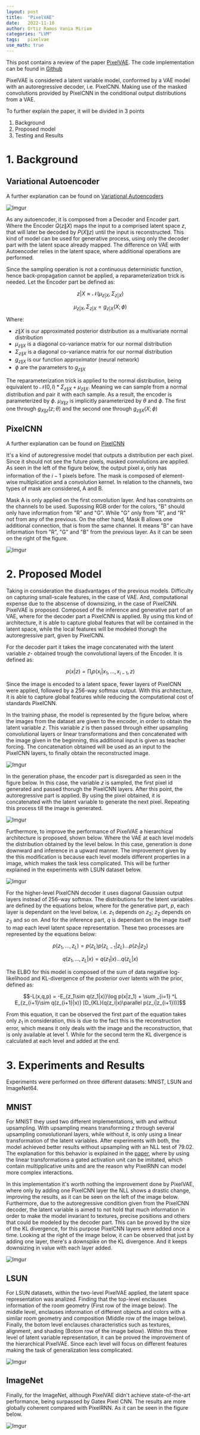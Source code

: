 ```yaml
---
layout: post
title:  "PixelVAE"
date:   2022-11-10
author: Ortiz Ramos Vania Miriam
categories: "LVM"
tags:	pixelvae
use_math: true
---
```


This post contains a review of the paper [PixelVAE](https://arxiv.org/abs/1611.05013). The code implementation can be found in [Github](https://github.com/igul222/PixelVAE)

PixelVAE is considered a latent variable model, conformed by a VAE model with an autoregressive decoder, i.e. PixelCNN. Making use of the masked convolutions provided by PixelCNN in the conditional output distributions from a VAE. 

To further explain the paper, it will be divided in 3 points

1. Background 
2. Proposed model 
3. Testing and Results 

#  1. Background 

## Variational Autoencoder 

A further explanation can be found on [Variational Autoencoders](https://bjlkeng.github.io/posts/variational-autoencoders/)

![Imgur](https://i.imgur.com/9eUI7Pk.png)

As any autoencoder, it is composed from a Decoder and Encoder part. Where the Encoder $Q(z\|X)$ maps the input to a comprised latent space $z$, that will later be decoded by $P(X\|z)$ until the input is reconstructed. This kind of model can be used for generative process, using only the decoder part with the latent space already mapped. The difference on VAE with Autoencoder relies in the latent space, where additional operations are performed. 

Since the sampling operation is not a continuous deterministic function, hence back-propagation cannot be applied, a reparameterization trick is needed. Let the Encoder part be defined as: 

$$z|X \approx \mathcal{N} (\mu_{z|X}, \Sigma_{z|X})$$

$$\mu_{z|X}, \Sigma_{z|X} = g_{z|X}(X;\phi)$$ 

Where: 
- $z\|X$ is our approximated posterior distribution as a multivariate normal distribution 
- $\mu_{z\|X}$ is a diagonal co-variance matrix for our normal distribution 
- $\Sigma_{z\|X}$ is a diagonal co-variance matrix for our normal distribution 
- $g_{z\|X}$ is our function approximator (neural network)
- $\phi$ are the parameters to $g_{z\|X}$

The reparameterization trick is applied to the normal distribution, being equivalent to $\mathcal{N} (0,I) * \Sigma_{z\|X} + \mu_{z\|X}$. Meaning we can sample from a normal distribution and pair it with each sample. As a result, the encoder is parameterized by $\phi$. $\mu_{X\|z}$ is implicitly parameterized by $\theta$ and $\phi$. The first one through $g_{X\|z}(z;\theta)$ and the second one through $g_{z\|X}(X;\phi)$


## PixelCNN 

A further explanation can be found on [PixelCNN](https://bjlkeng.github.io/posts/pixelcnn/)

It's a kind of autoregressive model that outputs a distribution per each pixel. Since it should not see the future pixels, masked convolutions are applied. As seen in the left of the figure below, the output pixel $x_i$ only has information of the $i-1$ pixels before. The mask is composed of element-wise multiplication and a convolution kernel. In relation to the channels, two types of mask are considered, A and B. 

Mask A is only applied on the first convolution layer. And has constraints on the channels to be used. Supossing RGB order for the colors, "B" should only have information from "R" and "G". While "G" only from "R", and "R" not from any of the previous. On the other hand, Mask B allows one additional connection, that is from the same channel. It means "B" can have information from "R", "G" and "B" from the previous layer. As it can be seen on the right of the figure. 

![Imgur](https://i.imgur.com/HnG4VSP.png)

# 2. Proposed Model 

Taking in consideration the disadvantages of the previous models. Difficulty on capturing small-scale features, in the case of VAE. And, computational expense due to the abscense of downsizing, in the case of PixelCNN. PixelVAE is proposed. Composed of the inference and generative part of an VAE, where for the decoder part a PixelCNN is applied. By using this kind of architecture, it is able to capture global features that will be contained in the latent space, while the local features will be modeled thorugh the autoregressive part, given by PixelCNN. 

For the decoder part it takes the image concatenated with the latent variable $z$- obtained trough the convolutional layers of the Encoder. It is defined as: 

$$p(x|z) = \prod _i p(x_i|x_1,...,x_{i-1},z)$$

Since the image is encoded to a latent space, fewer layers of PixelCNN were applied, followed by a 256-way softmax output. With this architecture, it is able to capture global features while reducing the computational cost of standards PixelCNN. 

In the training phase, the model is represented by the figure below, where the images from the dataset are given to the encoder, in order to obtain the latent variable $z$. This variable $z$ is then passed through either upsampling convolutional layers or linear transformations and then concatenated with the image given in the beginning, this additional input is given as teacher forcing. The concatenation obtained will be used as an input to the PixelCNN layers, to finally obtain the reconstructed image. 

![Imgur](https://i.imgur.com/2anMYkm.png)

In the generation phase, the encoder part is disregarded as seen in the figure below. In this case, the variable $z$ is sampled, the first pixel id generated and passed thorugh the PixelCNN layers. After this point, the autoregressive part is applied. By using the pixel obtained, it is concatenated with the latent variable to generate the next pixel. Repeating this process till the image is generated. 

![Imgur](https://i.imgur.com/WS0e7SB.png)

Furthermore, to improve the performance of PixelVAE a hierarchical architecture is proposed, shown below. Where the VAE at each level models the distribution obtained by the level below. In this case, generation is done downward and inference in a upward manner. The improvement given by the this modification is because each level models different properties in a image, which makes the task less complicated. This will be further explained in the experiments with LSUN dataset below. 

![Imgur](https://i.imgur.com/tGsO7x5.png)

For the higher-level PixelCNN decoder it uses diagonal Gaussian output layers instead of 256-way softmax. The distributions for the latent variables are defined by the equations below, where for the generative part, $p$, each layer is dependant on the level below, i.e. $z_1$ depends on $z_2$; $z_2$ depends on $z_3$ and so on. And for the inference part, $q$ is dependant on the image itself to map each level latent space representation. These two processes are represented by the equations below: 

$$p(z_1,...,z_L) = p(z_L)p(z_{L-1}|z_L). . .p(z_1|z_2)$$

$$q(z_1,...,z_L|x) = q(z_1|x)...q(z_L|x)$$ 

The ELBO for this model is composed of the sum of data negative log-likelihood and KL-divergence of the posterior over latents with the prior, defined as: 

$$-L(x,q,p) = -E_{z_1\sim q(z_1|x)}\log p(x|z_1) + \sum _{i=1} ^L E_{z_{i+1}\sim q(z_{i+1}|x)} [D_{KL}(q(z_i|x)\parallel p(z_i|z_{i+1}))]$$

From this equation, it can be observed the first part of the equation takes only $z_1$ in consideration, this is due to the fact this is the reconstruction error, which means it only deals with the image and the reconstruction, that is only available at level 1. While for the second term the KL divergence is calculated at each level and added at the end. 

# 3. Experiments and Results 

Experiments were performed on three different datasets: MNIST, LSUN and ImageNet64. 

## MNIST

For MNIST they used two different implementations, with and without upsampling. With upsampling means transforming $z$ through several upsampling convolutionanl layers, while without it, is only using a linear transformation of the latent variables. After experiments with both, the model achieved better results without upsampling with an NLL test of 79.02. The explanation for this behavior is explained in the [paper](https://arxiv.org/abs/1606.05328), where by using the linear transformations a gated activation unit can be imitated, which contain multipplicative units and are the reason why PixelRNN can model more complex interactions. 


In this implementation it's worth nothing the improvement done by PixelVAE, where only by adding one PixelCNN layer the NLL shows a drastic change, improving the results, as it can be seen on the left of the image below. Furthermore, due to the autoregressive condition given from the PixelCNN decoder, the latent variable is aimed to not hold that much information in order to make the model invariant to textures, precise positions and others that could be modeled by the decoder part. This can be proved by the size of the KL divergence, for this purpose PixelCNN layers were added once a time. Looking at the right of the image below, it can be observed that just by adding one layer, there's a downspike on the KL divergence. And it keeps downsizing in value with each layer added. 

![Imgur](https://i.imgur.com/2DKDSu6.png)

## LSUN

For LSUN datasets, within the two-level PixelVAE applied, the latent space representation was analized. Finding that the top-level enclauses information of the room geometry (First row of the image below). The middle level, enclauses information of different objects and colors with a similar room geometry and composition (Middle row of the image below). Finally, the botom level enclauses characteristics such as textures, alignment, and shading (Botom row of the image below). Within this three level of latent variable representation, it can be proved the improvement of the hierarchical PixelVAE. Since each level will focus on different features making the task of generalization less complicated. 

![Imgur](https://i.imgur.com/5qNRdx0.png)

## ImageNet

Finally, for the ImageNet, although PixelVAE didn't achieve state-of-the-art performance, being surpassed by Gatex Pixel CNN. The results are more globally coherent compared with PixelRNN. As it can be seen in the figure below. 

![Imgur](https://i.imgur.com/eacZAkO.png) 
